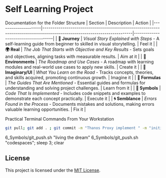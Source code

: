 # Self Learning Project 

Documentation for the Folder Structure
| Section             | Description                                                                                                               | Action              |
|---------------------|---------------------------------------------------------------------------------------------------------------------------|-------------------------------------|
| **🚀 Journey**      | *Visual Story Explained with Steps* - A self-learning guide from beginner to skilled in visual storytelling.              | Feel it |
| **🌍 Real**         | *The Job That Starts with Objective and Key Results* - Sets goals and objectives, aligning tasks with measurable results. | Aim at it   |
| **🌳 Environments** | *The Roadmap and Use Cases* - A roadmap with learning modules and real-world use cases to apply new skills.            | Create it |
| **🌌 Imaginary/UI**    | *What You Learn on the Road* - Tracks concepts, theories, and skills acquired, promoting continuous growth.            | Imagine it |
| **📐 Formulas**     | *The Guides That Are Mentioned* - Essential guides and formulas for understanding and solving project challenges.     |  Learn from it |
| **🔣 Symbols**      | *Code That Is Implemented* - Includes code snippets and examples to demonstrate each concept practically.              |  Execute it   |
| **🌀 Semblance**    | *Errors Found in the Process* - Documents mistakes and solutions, making errors valuable learning opportunities.       |  Fix it   |

Practical Terminal Commands From Your Workstation

```bash
git pull; git add . ; git commit -m "Thanos Proxy implement " -m "initial commit " ; git push;clear
```
6_Symbols/git_push.sh "living the dream"
6_Symbols/git_push.sh "codespaces"; sleep 3; clear


## License

This project is licensed under the [MIT License](LICENSE).
